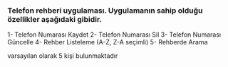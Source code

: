 ### Telefon rehberi uygulaması. Uygulamanın sahip olduğu özellikler aşağıdaki gibidir.

1- Telefon Numarası Kaydet
2- Telefon Numarası Sil
3- Telefon Numarası Güncelle
4- Rehber Listeleme (A-Z, Z-A seçimli)
5- Rehberde Arama

varsayılan olarak 5 kişi bulunmaktadır
